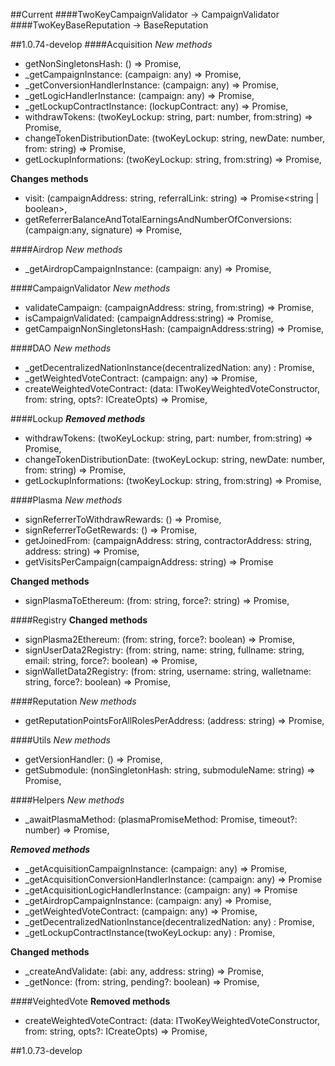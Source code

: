 ##Current
####TwoKeyCampaignValidator -> CampaignValidator
####TwoKeyBaseReputation -> BaseReputation

##1.0.74-develop
####Acquisition
*New methods*
* getNonSingletonsHash: () => Promise<string>,
* _getCampaignInstance: (campaign: any) => Promise<any>,
* _getConversionHandlerInstance: (campaign: any) => Promise<any>,
* _getLogicHandlerInstance: (campaign: any) => Promise<any>,
* _getLockupContractInstance: (lockupContract: any) => Promise<any>,
* withdrawTokens: (twoKeyLockup: string, part: number, from:string) => Promise<string>,
* changeTokenDistributionDate: (twoKeyLockup: string, newDate: number, from: string) => Promise<string>,
* getLockupInformations: (twoKeyLockup: string, from:string) => Promise<ILockupInformation>,

**Changes methods**
* visit: (campaignAddress: string, referralLink: string) => Promise<string | boolean>,
* getReferrerBalanceAndTotalEarningsAndNumberOfConversions: (campaign:any, signature) => Promise<IReferrerSummary>,

####Airdrop
*New methods*
* _getAirdropCampaignInstance: (campaign: any) => Promise<any>,

####CampaignValidator
*New methods*
* validateCampaign: (campaignAddress: string, from:string) => Promise<string>,
* isCampaignValidated: (campaignAddress:string) => Promise<boolean>,
* getCampaignNonSingletonsHash: (campaignAddress:string) => Promise<string>,


####DAO
*New methods*
* _getDecentralizedNationInstance(decentralizedNation: any) : Promise<any>,
* _getWeightedVoteContract: (campaign: any) => Promise<any>,
* createWeightedVoteContract: (data: ITwoKeyWeightedVoteConstructor, from: string, opts?: ICreateOpts) => Promise<string>,


####Lockup
***Removed methods***
* withdrawTokens: (twoKeyLockup: string, part: number, from:string) => Promise<string>,
* changeTokenDistributionDate: (twoKeyLockup: string, newDate: number, from: string) => Promise<string>,
* getLockupInformations: (twoKeyLockup: string, from:string) => Promise<LockupInformation>,

####Plasma
*New methods*
* signReferrerToWithdrawRewards: () => Promise<string>,
* signReferrerToGetRewards: () => Promise<string>,
* getJoinedFrom: (campaignAddress: string, contractorAddress: string, address: string) => Promise<string>,
* getVisitsPerCampaign(campaignAddress: string) => Promise<number>

**Changed methods**
* signPlasmaToEthereum: (from: string, force?: string) => Promise<ISignedEthereum>,

####Registry
**Changed methods**
* signPlasma2Ethereum: (from: string, force?: boolean) => Promise<ISignedPlasma>,
* signUserData2Registry: (from: string, name: string, fullname: string, email: string, force?: boolean) => Promise<ISignedUser>,
* signWalletData2Registry: (from: string, username: string, walletname: string, force?: boolean) => Promise<ISignedWalletData>,

####Reputation
*New methods*
* getReputationPointsForAllRolesPerAddress: (address: string) => Promise<IReputationStatsPerAddress>,

####Utils
*New methods*
* getVersionHandler: () => Promise<boolean>,
* getSubmodule: (nonSingletonHash: string, submoduleName: string) => Promise<string>,

####Helpers
*New methods*
* _awaitPlasmaMethod: (plasmaPromiseMethod: Promise<any>, timeout?: number) => Promise<any>,

***Removed methods***
* _getAcquisitionCampaignInstance: (campaign: any) => Promise<any>,
* _getAcquisitionConversionHandlerInstance: (campaign: any) => Promise<any>
* _getAcquisitionLogicHandlerInstance: (campaign: any) => Promise<any>
* _getAirdropCampaignInstance: (campaign: any) => Promise<any>,
* _getWeightedVoteContract: (campaign: any) => Promise<any>,
* _getDecentralizedNationInstance(decentralizedNation: any) : Promise<any>,
* _getLockupContractInstance(twoKeyLockup: any) : Promise<any>,

**Changed methods**
* _createAndValidate: (abi: any, address: string) => Promise<any>,
* _getNonce: (from: string, pending?: boolean) => Promise<number>,

####VeightedVote
**Removed methods**
* createWeightedVoteContract: (data: ITwoKeyWeightedVoteConstructor, from: string, opts?: ICreateOpts) => Promise<string>,

##1.0.73-develop